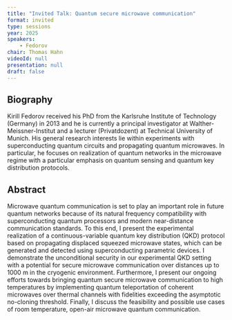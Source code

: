 ```yaml
---
title: "Invited Talk: Quantum secure microwave communication"
format: invited
type: sessions
year: 2025
speakers:
    - Fedorov
chair: Thomas Hahn
videoId: null
presentation: null
draft: false
---
```


## Biography

Kirill Fedorov received his PhD from the Karlsruhe Institute of Technology (Germany) in 2013 and he is currently a principal investigator at Walther-Meissner-Institut and a lecturer (Privatdozent) at Technical University of Munich. His general research interests lie within experiments with superconducting quantum circuits and propagating quantum microwaves. In particular, he focuses on realization of quantum networks in the microwave regime with a particular emphasis on quantum sensing and quantum key distribution protocols.

## Abstract

Microwave quantum communication is set to play an important role in future quantum networks because of its natural frequency compatibility with superconducting quantum processors and modern near-distance communication standards. To this end, I present the experimental realization of a continuous-variable quantum key distribution (QKD) protocol based on propagating displaced squeezed microwave states, which can be generated and detected using superconducting parametric devices. I demonstrate the unconditional security in our experimental QKD setting with a potential for secure microwave communication over distances up to 1000 m in the cryogenic environment. Furthermore, I present our ongoing efforts towards bringing quantum secure microwave communication to high temperatures by implementing quantum teleportation of coherent microwaves over thermal channels with fidelities exceeding the asymptotic no-cloning threshold. Finally, I discuss the feasibility and possible use cases of room temperature, open-air microwave quantum communication.
